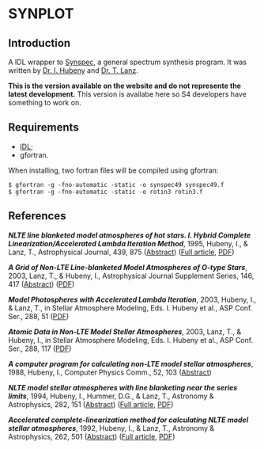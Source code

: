 SYNPLOT
=======

Introduction
-------

A IDL wrapper to [Synspec](http://nova.astro.umd.edu/Synspec49/synspec.html),
a general spectrum synthesis program. It was written by [Dr. I. Hubeny](mailto:hubeny@as.arizona.edu)
and [Dr. T. Lanz](mailto:thierry.lanz@oca.eu).

**This is the version available on the website and do not represente the latest
development.** This version is availabe here so S4 developers have something to
work on.

Requirements
------------
* [IDL](http://www.exelisvis.com/ProductsServices/IDL.aspx);
* gfortran.

When installing, two fortran files will be compiled using gfortran:

    $ gfortran -g -fno-automatic -static -o synspec49 synspec49.f
    $ gfortran -g -fno-automatic -static -o rotin3 rotin3.f

References
----------
***NLTE line blanketed model atmospheres of hot stars. I. Hybrid Complete Linearization/Accelerated Lambda Iteration Method***, 1995, Hubeny, I., & Lanz, T., Astrophysical Journal, 439, 875 ([Abstract](http://adsabs.harvard.edu/cgi-bin/nph-bib_query?1995ApJ...439..875H&db_key=AST)) ([Full article](http://adsabs.harvard.edu/cgi-bin/nph-article_query?1995ApJ...439..875H&db_key=AST), [PDF](http://nova.astro.umd.edu/Tlusty2002/pdf/1995ApJ...439..875H.pdf))

***A Grid of Non-LTE Line-blanketed Model Atmospheres of O-type Stars***, 2003, Lanz, T., & Hubeny, I., Astrophysical Journal Supplement Series, 146, 417 ([Abstract](http://adsabs.harvard.edu/cgi-bin/nph-bib_query?2003ApJS..146..417L&db_key=AST)) ([PDF](http://nova.astro.umd.edu/Tlusty2002/pdf/2003ApJS146.pdf))

***Model Photospheres with Accelerated Lambda Iteration***, 2003, Hubeny, I., & Lanz, T., in Stellar Atmosphere Modeling, Eds. I. Hubeny et al., ASP Conf. Ser., 288, 51 ([PDF](http://nova.astro.umd.edu/Tlusty2002/pdf/atmos02_hubeny.pdf))

***Atomic Data in Non-LTE Model Stellar Atmospheres***, 2003, Lanz, T., & Hubeny, I., in Stellar Atmosphere Modeling, Eds. I. Hubeny et al., ASP Conf. Ser., 288, 117 ([PDF](http://nova.astro.umd.edu/Tlusty2002/pdf/atmos02_lanz.pdf))

***A computer program for calculating non-LTE model stellar atmospheres***, 1988, Hubeny, I., Computer Physics Comm., 52, 103 ([Abstract](http://adsabs.harvard.edu/cgi-bin/nph-bib_query?1988CoPhC..52..103H&db_key=AST))

***NLTE model stellar atmospheres with line blanketing near the series limits***, 1994, Hubeny, I., Hummer, D.G., & Lanz, T., Astronomy & Astrophysics, 282, 151 ([Abstract](http://adsabs.harvard.edu/cgi-bin/nph-bib_query?1994A&A...282..151H&db_key=AST)) ([Full article](http://adsabs.harvard.edu/cgi-bin/nph-article_query?1994A&A...282..151H&db_key=AST), [PDF](http://nova.astro.umd.edu/Tlusty2002/pdf/1994A+A...282..151H.pdf))

***Accelerated complete-linearization method for calculating NLTE model stellar atmospheres***, 1992, Hubeny, I., & Lanz, T., Astronomy & Astrophysics, 262, 501 ([Abstract](http://adsabs.harvard.edu/cgi-bin/nph-bib_query?1992A&A...262..501H&db_key=AST)) ([Full article](http://adsabs.harvard.edu/cgi-bin/nph-article_query?1992A&A...262..501H&db_key=AST), [PDF](http://nova.astro.umd.edu/Tlusty2002/pdf/1992A+A...262..501H.pdf))

